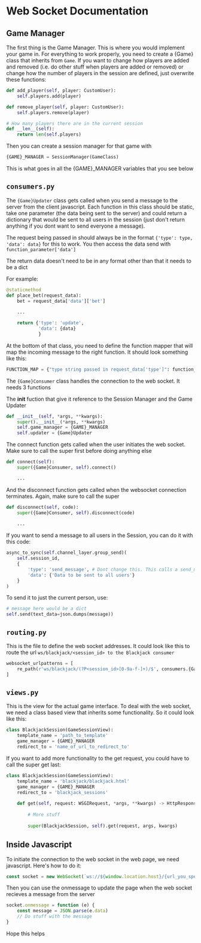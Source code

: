 # Web Socket Documentation
## Game Manager
The first thing is the Game Manager. This is where you would implement your game in. For everything to work properly, you need to create a {Game} class that inherits from `Game`. If you want to change how players are added and removed (i.e. do other stuff when players are added or removed) or change how the number of players in the session are defined, just overwrite these functions:
```python
def add_player(self, player: CustomUser):
    self.players.add(player)

def remove_player(self, player: CustomUser):
    self.players.remove(player)

# How many players there are in the current session
def __len__(self):
    return len(self.players)
```
Then you can create a session manager for that game with 
```python
{GAME}_MANAGER = SessionManager(GameClass)
```
This is what goes in all the {GAME}_MANAGER variables that you see below

## `consumers.py`
The `{Game}Updater` class gets called when you send a message to the server from the client javascript. Each function in this class should be static, take one parameter (the data being sent to the server) and could return a dictionary that would be sent to all users in the session (just don't return anything if you dont want to send everyone a message).  

The request being passed in should always be in the format `{'type': type, 'data': data}` for this to work. You then access the data send with `function_parameter['data']`   

The return data doesn't need to be in any format other than that it needs to be a dict

For example:
```python
@staticmethod
def place_bet(request_data):
    bet = request_data['data']['bet']
    
    ...

    return {'type': 'update',
            'data': {data}
            }
```

At the bottom of that class, you need to define the function mapper that will map the incoming message to the right function. It should look something like this:
```python
FUNCTION_MAP = {"type string passed in request_data['type']": function_name_above.__func__, ...}
```


The `{Game}Consumer` class handles the connection to the web socket. It needs 3 functions  

The __init__ fuction that give it reference to the Session Manager and the Game Updater
```python
def __init__(self, *args, **kwargs):
    super().__init__(*args, **kwargs)
    self.game_manager = {GAME}_MANAGER
    self.updater = {Game}Updater
```

The connect function gets called when the user initiates the web socket. Make sure to call the super first before doing anything else
```python
def connect(self):
    super({Game}Consumer, self).connect()

    ...
```

And the disconnect function gets called when the websocket connection terminates. Again, make sure to call the super
```python
def disconnect(self, code):
    super({Game}Consumer, self).disconnect(code)
    
    ...
```
If you want to send a message to all users in the Session, you can do it with this code:
```python
async_to_sync(self.channel_layer.group_send)(
    self.session_id,
    {
        'type': 'send_message', # Dont change this. This calls a send_message function that sends it
        'data': {'Data to be sent to all users'}
    }
)
```
To send it to just the current person, use:
```python
# message here would be a dict
self.send(text_data=json.dumps(message))
```


## `routing.py`
This is the file to define the web socket addresses. It could look like this to route the url `ws/blackjack/<session_id> to the Blackjack consumer`
```python
websocket_urlpatterns = [
    re_path(r'ws/blackjack/(?P<session_id>[0-9a-f-]+)/$', consumers.{Game}Consumer.as_asgi())
]
```

## `views.py`
This is the view for the actual game interface. To deal with the web socket, we need a class based view that inherits some functionality. So it could look like this:
```python
class BlackjackSession(GameSessionView):
    template_name = 'path_to_template'
    game_manager = {GAME}_MANAGER
    redirect_to = 'name_of_url_to_redirect_to'
```
If you want to add more functionality to the get request, you could have to call the super get last:
```python
class BlackjackSession(GameSessionView):
    template_name = 'blackjack/blackjack.html'
    game_manager = {GAME}_MANAGER
    redirect_to = 'blackjack_sessions'
    
    def get(self, request: WSGIRequest, *args, **kwargs) -> HttpResponse:
        
        # More stuff
        
        super(BlackjackSession, self).get(request, args, kwargs)
```

## Inside Javascript
To initiate the connection to the web socket in the web page, we need javascript. Here's how to do it:
```javascript
const socket = new WebSocket(`ws://${window.location.host}/{url_you_specified_in_routing_file}`)
```

Then you can use the onmessage to update the page when the web socket recieves a message from the server
```javascript
socket.onmessage = function (e) {
    const message = JSON.parse(e.data)
    // Do stuff with the message
}
```
Hope this helps